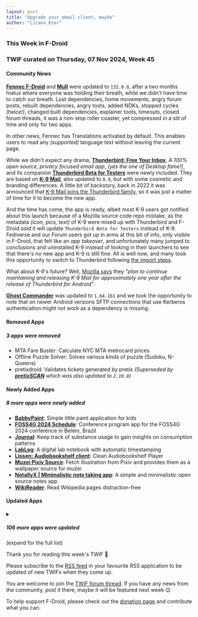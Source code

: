```yaml
---
layout: post
title: "Upgrade your email client, maybe"
author: "Licaon_Kter"
---
```


### This Week in F-Droid

### TWIF curated on Thursday, 07 Nov 2024, Week 45

#### Community News
**[Fennec F\-Droid](https://f-droid.org/packages/org.mozilla.fennec_fdroid)** and **[Mull](https://f-droid.org/packages/us.spotco.fennec_dos)** were updated to `132.0.0`, after a two months hiatus where everyone was holding their breath, while we didn't have time to catch our breath. Lost dependencies, home movements, angry forum posts, rebuilt dependencies, angry toots, added NDKs, stopped cycles _(twice!)_, changed built dependencies, explainer toots, timeouts, closed forum threads, it was a non-stop roller coaster, yet compressed in a slit of time and only for two apps.

In other news, Fennec has Translations activated by default. This enables users to read any _(supported)_ language text without leaving the current page.

While we didn't expect any drama, **[Thunderbird: Free Your Inbox](https://f-droid.org/packages/net.thunderbird.android)**, _A 100% open source, privacy focused email app_, _(yes the one of Desktop fame!)_, and its companion **[Thunderbird Beta for Testers](https://f-droid.org/packages/net.thunderbird.android.beta)** were newly included. They are based on **[K\-9 Mail](https://f-droid.org/packages/com.fsck.k9)**, also updated to `8.0`, but with some cosmetic and branding differences. A little bit of backstory, back in 2022 it was announced that [K-9 Mail joins the Thunderbird family](https://k9mail.app/2022/06/13/K-9-Mail-and-Thunderbird), so it was just a matter of time for it to become the new app. 

And the time has come, the app is ready, albeit most K-9 users got notified about this launch because of a Mozilla source code repo mistake, as the metadata _(icon, pics, text)_ of K-9 were mixed up with Thunderbird and F-Droid _said_ it will update `Thunderbird Beta for Testers` instead of K-9. Fediverse and our Forum users got up in arms at this bit of info, only visible in F-Droid, that felt like an _app takeover_, and unfortunately many jumped to conclusions and uninstalled K-9 instead of looking in their launchers to see that there's no new app and K-9 is still fine. All is well now, and many took this opportunity to switch to Thunderbird following [the import steps](https://support.mozilla.org/en-US/kb/thunderbird-android-import#w_how-to-import-from-k-9-or-other-thunderbird-for-android-apps).

What about K-9's future? Well, [Mozilla says](https://blog.thunderbird.net/2022/06/faq-thunderbird-mobile-and-k-9-mail/) they _"plan to continue maintaining and releasing K-9 Mail for approximately one year after the release of Thunderbird for Android"_.

**[Ghost Commander](https://f-droid.org/packages/com.ghostsq.commander)** was updated to `1.64.1b1` and we took the opportunity to note that on newer Android versions SFTP connections that use Kerberos authentication might not work as a dependency is missing.


#### Removed Apps
##### 3 apps were removed
* MTA Fare Buster: Calculate NYC MTA metrocard prices
* Offline Puzzle Solver: Solves various kinds of puzzle \(Sudoku, N\-Queens\)
* pretixdroid: Validates tickets generated by pretix _(Superseded by **[pretixSCAN](https://f-droid.org/packages/eu.pretix.pretixscan.droid)** which was also updated to `2.10.0`)_


#### Newly Added Apps
##### 8 more apps were newly added
* **[BabbyPaint](https://f-droid.org/packages/dev.alexjyong.babbypaint)**: Simple little paint application for kids
* **[FOSS4G 2024 Schedule](https://f-droid.org/packages/app.smarzaro.foss4g2024.schedule)**: Conference program app for the FOSS4G 2024 conference in Belém, Brazil
* **[Journal](https://f-droid.org/packages/com.isaakhanimann.journal)**: Keep track of substance usage to gain insights on consumption patterns
* **[LabLog](https://f-droid.org/packages/si.uni_lj.fe.lablog)**: A digital lab notebook with automatic timestamping
* **[Lissen: Audiobookshelf client](https://f-droid.org/packages/org.grakovne.lissen)**: Clean Audiobookshelf Player
* **[Muzei Pixiv Source](https://f-droid.org/packages/one.oktw.muzeipixivsource)**: Fetch illustration from Pixiv and provides them as a wallpaper source for muzei
* **[NotallyX \| Minimalistic note taking app](https://f-droid.org/packages/com.philkes.notallyx)**: A simple and minimalistic open source notes app
* **[WikiReader](https://f-droid.org/packages/org.nsh07.wikireader)**: Read Wikipedia pages distraction\-free


#### Updated Apps
<details markdown=1>
<summary><h5>106 more apps were updated</h5> (expand for the full list)</summary>

* **[addy\.io](https://f-droid.org/packages/host.stjin.anonaddy)** was updated to `v5.4.0`
* **[Aer \- Fork of Anemo](https://f-droid.org/packages/alt.nainapps.aer)** was updated to `2024.10.31`
* **[AnkiDroid: Flashcards](https://f-droid.org/packages/com.ichi2.anki)** was updated to `2.19.1`
* **[ANOTHERpass](https://f-droid.org/packages/de.jepfa.yapm)** was updated to `2.0.2`
* **[APM](https://f-droid.org/packages/com.noxplay.noxplayer)** was updated to `3.0.1`
* **[Audio Recorder](https://f-droid.org/packages/com.github.axet.audiorecorder)** was updated to `3.5.22`
* **[Aves Libre](https://f-droid.org/packages/deckers.thibault.aves.libre)** was updated to `1.11.17`
* **[Bangle\.js Gadgetbridge](https://f-droid.org/packages/com.espruino.gadgetbridge.banglejs)** was updated to `0.82.0-banglejs`
* **[baresip](https://f-droid.org/packages/com.tutpro.baresip)** was updated to `61.1.0`
* **[baresip\+](https://f-droid.org/packages/com.tutpro.baresip.plus)** was updated to `48.1.0`
* **[BILIBILIAS](https://f-droid.org/packages/com.imcys.bilibilias)** was updated to `2.0.46`
* **[Bitcoin Wallet](https://f-droid.org/packages/de.schildbach.wallet)** was updated to `10.19`
* **[Bitcoin Wallet \[testnet3\]](https://f-droid.org/packages/de.schildbach.wallet_test)** was updated to `10.19`
* **[Boxcars](https://f-droid.org/packages/com.rocket9labs.boxcars)** was updated to `1.4.5`
* **[Caffeinate](https://f-droid.org/packages/com.hifnawy.caffeinate)** was updated to `1.6.0`
* **[Candle](https://f-droid.org/packages/com.elasticrock.candle)** was updated to `1.7.0`
* **[Casio G\-Shock Smart Sync](https://f-droid.org/packages/org.avmedia.gshockGoogleSync)** was updated to `14.3`
* **[Catima — Loyalty Card Wallet](https://f-droid.org/packages/me.hackerchick.catima)** was updated to `2.32.1`
* **[Cavity](https://f-droid.org/packages/com.louis.app.cavity)** was updated to `1.7.1`
* **[Chance](https://f-droid.org/packages/com.github.jameshnsears.chance)** was updated to `1.2.2`
* **[ChatLaunch for WhatsApp](https://f-droid.org/packages/dev.theolm.wwc)** was updated to `v0.13.2`
* **[Cirrus](https://f-droid.org/packages/org.woheller69.omweather)** was updated to `3.4`
* **[Clock](https://f-droid.org/packages/com.best.deskclock)** was updated to `2.9`
* **[ColorBlendr](https://f-droid.org/packages/com.drdisagree.colorblendr)** was updated to `v1.9`
* **[Compose Stopwatch](https://f-droid.org/packages/com.justdeax.composeStopwatch)** was updated to `1.8.2`
* **[Delta Icon Pack](https://f-droid.org/packages/website.leifs.delta.foss)** was updated to `1.9.7`
* **[Doodle: Live Wallpapers](https://f-droid.org/packages/xyz.zedler.patrick.doodle)** was updated to `6.0.0`
* **[Element X \- Secure Chat & Call](https://f-droid.org/packages/io.element.android.x)** was updated to `0.7.2`
* **[FairEmail](https://f-droid.org/packages/eu.faircode.email)** was updated to `1.2244`
* **[FetchIt](https://f-droid.org/packages/com.tharunbirla.fetchit)** was updated to `1.4`
* **[Find My Device \(FMD\)](https://f-droid.org/packages/de.nulide.findmydevice)** was updated to `0.9.0`
* **[Fossify Phone](https://f-droid.org/packages/org.fossify.phone)** was updated to `1.3.0`
* **[Gadgetbridge](https://f-droid.org/packages/nodomain.freeyourgadget.gadgetbridge)** was updated to `0.82.0`
* **[Geto](https://f-droid.org/packages/com.android.geto)** was updated to `1.16.1`
* **[GLPI Agent](https://f-droid.org/packages/org.glpi.inventory.agent)** was updated to `1.6.0`
* **[GPTMobile](https://f-droid.org/packages/dev.chungjungsoo.gptmobile)** was updated to `0.5.3`
* **[Gramophone](https://f-droid.org/packages/org.akanework.gramophone)** was updated to `1.0.15`
* **[Hammer \[ALPHA\]](https://f-droid.org/packages/com.darkrockstudios.apps.hammer.android)** was updated to `1.9.2`
* **[idTech4A\+\+](https://f-droid.org/packages/com.karin.idTech4Amm)** was updated to `1.1.0harmattan58natasha`
* **[Imagepipe](https://f-droid.org/packages/de.kaffeemitkoffein.imagepipe)** was updated to `0.70`
* **[Immich](https://f-droid.org/packages/app.alextran.immich)** was updated to `1.119.0`
* **[Infomaniak kDrive](https://f-droid.org/packages/com.infomaniak.drive)** was updated to `5.2.1`
* **[Infomaniak Mail](https://f-droid.org/packages/com.infomaniak.mail)** was updated to `1.6.3`
* **[Jellyfin for Android TV](https://f-droid.org/packages/org.jellyfin.androidtv)** was updated to `0.17.9`
* **[Keep Screen On](https://f-droid.org/packages/com.elasticrock.keepscreenon)** was updated to `1.20.3`
* **[kitshn \(for Tandoor\)](https://f-droid.org/packages/de.kitshn.android)** was updated to `1.0.0-alpha.10.2`
* **[Ladefuchs](https://f-droid.org/packages/app.ladefuchs.android)** was updated to `3.1.4`
* **[LibreOffice & OpenOffice document reader \| ODF](https://f-droid.org/packages/at.tomtasche.reader)** was updated to `3.32`
* **[LibreOffice Viewer](https://f-droid.org/packages/org.documentfoundation.libreoffice)** was updated to `24.2.7.2`
* **[Linwood Butterfly Nightly](https://f-droid.org/packages/dev.linwood.butterfly.nightly)** was updated to `2.2.2-rc.0`
* **[Léon – The URL Cleaner](https://f-droid.org/packages/com.svenjacobs.app.leon)** was updated to `46`
* **[Mastodon](https://f-droid.org/packages/org.joinmastodon.android)** was updated to `2.8.0`
* **[Materialious](https://f-droid.org/packages/us.materialio.app)** was updated to `1.6.22`
* **[MedTimer](https://f-droid.org/packages/com.futsch1.medtimer)** was updated to `1.10.5`
* **[Menu Generator](https://f-droid.org/packages/io.menu_generator)** was updated to `2.1.0`
* **[Money Manager Ex](https://f-droid.org/packages/com.money.manager.ex)** was updated to `2024.11.01`
* **[moreDays](https://f-droid.org/packages/de.wuapps.moredays)** was updated to `1.0.24`
* **[MusicSearch](https://f-droid.org/packages/io.github.lydavid.musicsearch)** was updated to `1.8.0-beta.8`
* **[My Expenses](https://f-droid.org/packages/org.totschnig.myexpenses)** was updated to `3.9.0.1`
* **[NanoLedger](https://f-droid.org/packages/be.chvp.nanoledger)** was updated to `0.6.3`
* **[NewsBlur](https://f-droid.org/packages/com.newsblur)** was updated to `13.3.1`
* **[Nextcloud](https://f-droid.org/packages/com.nextcloud.client)** was updated to `3.30.4`
* **[Nextcloud Dev](https://f-droid.org/packages/com.nextcloud.android.beta)** was updated to `20241101`
* **[Obtainium](https://f-droid.org/packages/dev.imranr.obtainium.fdroid)** was updated to `1.1.29`
* **[Offi](https://f-droid.org/packages/de.schildbach.oeffi)** was updated to `13.0.6`
* **[Open Food Facts](https://f-droid.org/packages/openfoodfacts.github.scrachx.openfood)** was updated to `4.16.0`
* **[openHAB Beta](https://f-droid.org/packages/org.openhab.habdroid.beta)** was updated to `3.16.4-beta`
* **[Orgro](https://f-droid.org/packages/com.madlonkay.orgro)** was updated to `1.45.3`
* **[ownCloud](https://f-droid.org/packages/com.owncloud.android)** was updated to `4.4.1`
* **[Pachli for Mastodon](https://f-droid.org/packages/app.pachli)** was updated to `2.8.3`
* **[Pagan](https://f-droid.org/packages/com.qfs.pagan)** was updated to `1.5.11`
* **[Peristyle](https://f-droid.org/packages/app.simple.peri)** was updated to `v5.0.0`
* **[PinPoi](https://f-droid.org/packages/io.github.fvasco.pinpoi)** was updated to `1.11.1`
* **[Podcini\.R \- Podcast instrument](https://f-droid.org/packages/ac.mdiq.podcini.R)** was updated to `6.13.2`
* **[Proton Pass: Password Manager](https://f-droid.org/packages/proton.android.pass.fdroid)** was updated to `1.26.2`
* **[PySolFC](https://f-droid.org/packages/org.lufebe16.pysolfc)** was updated to `3.1.0`
* **[Quote Unquote](https://f-droid.org/packages/com.github.jameshnsears.quoteunquote)** was updated to `4.46.1-fdroid`
* **[Really Basic Vocab](https://f-droid.org/packages/de.herrmann_engel.rbv)** was updated to `3.4.4`
* **[RomanDigital](https://f-droid.org/packages/net.diffengine.romandigitalclock)** was updated to `1.2.0`
* **[RustDesk](https://f-droid.org/packages/com.carriez.flutter_hbb)** was updated to `1.3.2`
* **[SatDump](https://f-droid.org/packages/org.satdump.SatDump)** was updated to `1.2.1`
* **[Satunes](https://f-droid.org/packages/io.github.antoinepirlot.satunes)** was updated to `2.4.2`
* **[Seafile](https://f-droid.org/packages/com.seafile.seadroid2)** was updated to `3.0.5`
* **[Share Paste O2](https://f-droid.org/packages/alt.nainapps.sharepaste.fdroid)** was updated to `2024.10.29`
* **[Sharing](https://f-droid.org/packages/com.ammar.sharing)** was updated to `v1.5.4-alpha2`
* **[ShowCase](https://f-droid.org/packages/com.wirelessalien.android.moviedb)** was updated to `1.1`
* **[Simple Crypto Widget](https://f-droid.org/packages/com.brentpanther.bitcoinwidget)** was updated to `8.6.0`
* **[SimpleTextEditor](https://f-droid.org/packages/com.maxistar.textpad)** was updated to `1.26.2`
* **[Sleep Timer](https://f-droid.org/packages/fr.smarquis.sleeptimer)** was updated to `1.3.1`
* **[Sound Quick Settings](https://f-droid.org/packages/fr.smarquis.soundquicksettings)** was updated to `1.0.6`
* **[Street­Complete](https://f-droid.org/packages/de.westnordost.streetcomplete)** was updated to `60.0-alpha1`
* **[Thumb\-Key](https://f-droid.org/packages/com.dessalines.thumbkey)** was updated to `4.0.2`
* **[Tilde Friends](https://f-droid.org/packages/com.unprompted.tildefriends.fdroid)** was updated to `0.0.24`
* **[TonUINO NFC Tools](https://f-droid.org/packages/de.mw136.tonuino)** was updated to `1.0.3`
* **[Traditional T9](https://f-droid.org/packages/io.github.sspanak.tt9)** was updated to `40.0`
* **[Transistor \- Simple Radio App](https://f-droid.org/packages/org.y20k.transistor)** was updated to `4.2.2`
* **[Trime](https://f-droid.org/packages/com.osfans.trime)** was updated to `3.3.1`
* **[Träwelldroid](https://f-droid.org/packages/de.hbch.traewelling)** was updated to `2.15.7`
* **[Tuta Calendar](https://f-droid.org/packages/de.tutao.calendar)** was updated to `250.241025.0`
* **[Tuta Mail](https://f-droid.org/packages/de.tutao.tutanota)** was updated to `250.241025.0`
* **[Unciv](https://f-droid.org/packages/com.unciv.app)** was updated to `4.14.3`
* **[Wikipedia](https://f-droid.org/packages/org.wikipedia)** was updated to `r/2.7.50507-r-2024-10-21`
* **[Xeonjia: Ice Adventures](https://f-droid.org/packages/xyz.deepdaikon.xeonjia)** was updated to `3.0.4`
* **[Xray](https://f-droid.org/packages/io.github.saeeddev94.xray)** was updated to `8.0.0`
* **[Your local weather](https://f-droid.org/packages/org.thosp.yourlocalweather)** was updated to `6.0.4`
* **[Yubico Authenticator](https://f-droid.org/packages/com.yubico.yubioath)** was updated to `7.1.1`

</details>


Thank you for reading this week's TWIF 🙂

Please subscribe to the [RSS feed](https://f-droid.org/news/) in your favourite RSS application to be updated of new TWIFs when they come up.

You are welcome to join the [TWIF forum thread](https://forum.f-droid.org/t/new-twif-submission-thread/23546). If you have any news from the community, post it there, maybe it will be featured next week 😉

To help support F-Droid, please check out the [donation page](https://f-droid.org/donate/) and contribute what you can.
